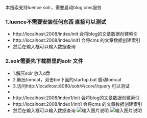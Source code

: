 本搜索支持luence  solr，需要启动blog cms服务

### 1.luence不需要安装任何东西 直接可以测试



- http://localhost:2008/index/init  会将blog的文章数据创建索引
- http://localhost:2008/index/init1  会将cms 的文章数据创建索引
- 然后在输入框可以输入数据查询
### 2.solr需要先下载群里的solr 文件

 

-  1.解压solr 放入d盘
-   2.解压tomcat，双击bin下面的startup.bat 启动tomcat
-   3.访问http://localhost:8080/solr/#/core1/query 可以测试
-   
-   http://localhost:2008/index1/init  会将blog的文章数据创建索引
-   http://localhost:2008/index1/init1  会将cms 的文章数据创建索引
-   然后在输入框可以输入数据查询
![输入图片说明](https://git.oschina.net/uploads/images/2017/0829/201626_9af43d02_134431.png "solr.png")
![输入图片说明](https://git.oschina.net/uploads/images/2017/0829/201728_41765dbd_134431.png "测试.png")
